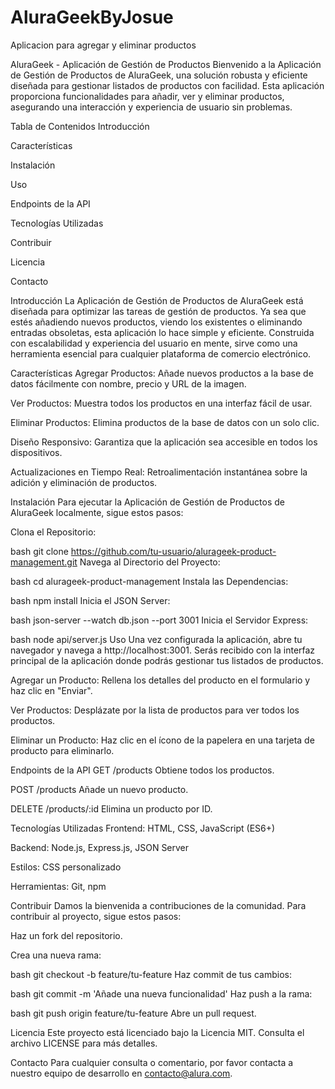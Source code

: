 # AluraGeekByJosue
Aplicacion para agregar  y eliminar productos 

AluraGeek - Aplicación de Gestión de Productos
Bienvenido a la Aplicación de Gestión de Productos de AluraGeek, una solución robusta y eficiente diseñada para gestionar listados de productos con facilidad. Esta aplicación proporciona funcionalidades para añadir, ver y eliminar productos, asegurando una interacción y experiencia de usuario sin problemas.

Tabla de Contenidos
Introducción

Características

Instalación

Uso

Endpoints de la API

Tecnologías Utilizadas

Contribuir

Licencia

Contacto

Introducción
La Aplicación de Gestión de Productos de AluraGeek está diseñada para optimizar las tareas de gestión de productos. Ya sea que estés añadiendo nuevos productos, viendo los existentes o eliminando entradas obsoletas, esta aplicación lo hace simple y eficiente. Construida con escalabilidad y experiencia del usuario en mente, sirve como una herramienta esencial para cualquier plataforma de comercio electrónico.

Características
Agregar Productos: Añade nuevos productos a la base de datos fácilmente con nombre, precio y URL de la imagen.

Ver Productos: Muestra todos los productos en una interfaz fácil de usar.

Eliminar Productos: Elimina productos de la base de datos con un solo clic.

Diseño Responsivo: Garantiza que la aplicación sea accesible en todos los dispositivos.

Actualizaciones en Tiempo Real: Retroalimentación instantánea sobre la adición y eliminación de productos.

Instalación
Para ejecutar la Aplicación de Gestión de Productos de AluraGeek localmente, sigue estos pasos:

Clona el Repositorio:

bash
git clone https://github.com/tu-usuario/alurageek-product-management.git
Navega al Directorio del Proyecto:

bash
cd alurageek-product-management
Instala las Dependencias:

bash
npm install
Inicia el JSON Server:

bash
json-server --watch db.json --port 3001
Inicia el Servidor Express:

bash
node api/server.js
Uso
Una vez configurada la aplicación, abre tu navegador y navega a http://localhost:3001. Serás recibido con la interfaz principal de la aplicación donde podrás gestionar tus listados de productos.

Agregar un Producto: Rellena los detalles del producto en el formulario y haz clic en "Enviar".

Ver Productos: Desplázate por la lista de productos para ver todos los productos.

Eliminar un Producto: Haz clic en el ícono de la papelera en una tarjeta de producto para eliminarlo.

Endpoints de la API
GET /products
Obtiene todos los productos.

POST /products
Añade un nuevo producto.

DELETE /products/:id
Elimina un producto por ID.

Tecnologías Utilizadas
Frontend: HTML, CSS, JavaScript (ES6+)

Backend: Node.js, Express.js, JSON Server

Estilos: CSS personalizado

Herramientas: Git, npm

Contribuir
Damos la bienvenida a contribuciones de la comunidad. Para contribuir al proyecto, sigue estos pasos:

Haz un fork del repositorio.

Crea una nueva rama:

bash
git checkout -b feature/tu-feature
Haz commit de tus cambios:

bash
git commit -m 'Añade una nueva funcionalidad'
Haz push a la rama:

bash
git push origin feature/tu-feature
Abre un pull request.

Licencia
Este proyecto está licenciado bajo la Licencia MIT. Consulta el archivo LICENSE para más detalles.

Contacto
Para cualquier consulta o comentario, por favor contacta a nuestro equipo de desarrollo en contacto@alura.com.
